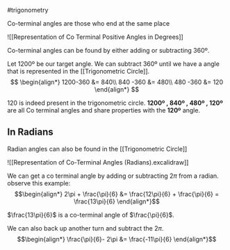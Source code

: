 #trigonometry 

Co-terminal angles are those who end at the same place

![[Representation of Co Terminal Positive Angles in Degrees]]

Co-terminal angles can be found by either adding or subtracting 360º.

Let 1200º be our target angle. We can subtract 360º until we have a angle that is represented in the [[Trigonometric Circle]].  
$$
\begin{align*}
1200-360 &= 840\\
840 -360 &= 480\\
480 -360 &= 120
\end{align*}
$$

120 is indeed present in the trigonometric circle. **1200º , 840º , 480º , 120º** are all Co terminal angles and share properties with the **120º** angle.

## In Radians

Radian angles can also be found in the [[Trigonometric Circle]]

![[Representation of Co-Terminal Angles (Radians).excalidraw]]

We can get a co terminal angle by adding or subtracting 2$\pi$ from a radian. observe this example:
$$\begin{align*}
2\pi + \frac{\pi}{6} &= \frac{12\pi}{6} + \frac{\pi}{6} = \frac{13\pi}{6}
\end{align*}$$

$\frac{13\pi}{6}$ is a co-terminal angle of $\frac{\pi}{6}$. 

We can also back up another turn and subtract the 2$\pi$.
$$\begin{align*}
\frac{\pi}{6}- 2\pi &= \frac{-11\pi}{6}
\end{align*}$$